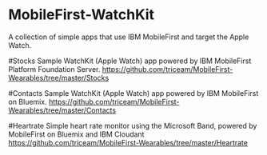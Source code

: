 # MobileFirst-WatchKit
A collection of simple apps that use IBM MobileFirst and target the Apple Watch.  

#Stocks
Sample WatchKit (Apple Watch) app powered by IBM MobileFirst Platform Foundation Server.
https://github.com/triceam/MobileFirst-Wearables/tree/master/Stocks

#Contacts
Sample WatchKit (Apple Watch) app powered by IBM MobileFirst on Bluemix.
https://github.com/triceam/MobileFirst-Wearables/tree/master/Contacts

#Heartrate
Simple heart rate monitor using the Microsoft Band, powered by MobileFirst on Bluemix and IBM Cloudant
https://github.com/triceam/MobileFirst-Wearables/tree/master/Heartrate